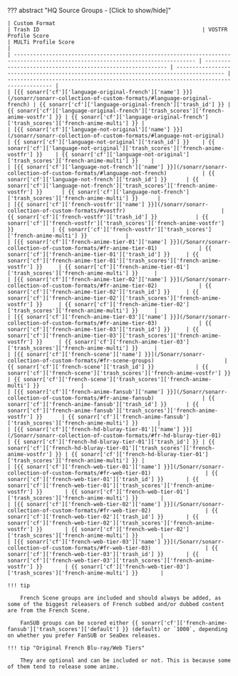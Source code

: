 ??? abstract "HQ Source Groups - [Click to show/hide]"

    | Custom Format                                                                                                                   | Trash ID                                                   | VOSTFR Profile Score                                                                  | MULTi Profile Score                                                                  |
    | ------------------------------------------------------------------------------------------------------------------------------- | ---------------------------------------------------------- | ------------------------------------------------------------------------------------- | ------------------------------------------------------------------------------------ |
    | [{{ sonarr['cf']['language-original-french']['name'] }}](/sonarr/sonarr-collection-of-custom-formats/#language-original-french) | {{ sonarr['cf']['language-original-french']['trash_id'] }} | {{ sonarr['cf']['language-original-french']['trash_scores']['french-anime-vostfr'] }} | {{ sonarr['cf']['language-original-french']['trash_scores']['french-anime-multi'] }} |
    | [{{ sonarr['cf']['language-not-original']['name'] }}](/sonarr/sonarr-collection-of-custom-formats/#language-not-original)       | {{ sonarr['cf']['language-not-original']['trash_id'] }}    | {{ sonarr['cf']['language-not-original']['trash_scores']['french-anime-vostfr'] }}    | {{ sonarr['cf']['language-not-original']['trash_scores']['french-anime-multi'] }}    |
    | [{{ sonarr['cf']['language-not-french']['name'] }}](/sonarr/sonarr-collection-of-custom-formats/#language-not-french)           | {{ sonarr['cf']['language-not-french']['trash_id'] }}      | {{ sonarr['cf']['language-not-french']['trash_scores']['french-anime-vostfr'] }}      | {{ sonarr['cf']['language-not-french']['trash_scores']['french-anime-multi'] }}      |
    | [{{ sonarr['cf']['french-vostfr']['name'] }}](/sonarr/sonarr-collection-of-custom-formats/#vostfr)                              | {{ sonarr['cf']['french-vostfr']['trash_id'] }}            | {{ sonarr['cf']['french-vostfr']['trash_scores']['french-anime-vostfr'] }}            | {{ sonarr['cf']['french-vostfr']['trash_scores']['french-anime-multi'] }}            |
    | [{{ sonarr['cf']['french-anime-tier-01']['name'] }}](/Sonarr/sonarr-collection-of-custom-formats/#fr-anime-tier-01)             | {{ sonarr['cf']['french-anime-tier-01']['trash_id'] }}     | {{ sonarr['cf']['french-anime-tier-01']['trash_scores']['french-anime-vostfr'] }}     | {{ sonarr['cf']['french-anime-tier-01']['trash_scores']['french-anime-multi'] }}     |
    | [{{ sonarr['cf']['french-anime-tier-02']['name'] }}](/Sonarr/sonarr-collection-of-custom-formats/#fr-anime-tier-02)             | {{ sonarr['cf']['french-anime-tier-02']['trash_id'] }}     | {{ sonarr['cf']['french-anime-tier-02']['trash_scores']['french-anime-vostfr'] }}     | {{ sonarr['cf']['french-anime-tier-02']['trash_scores']['french-anime-multi'] }}     |
    | [{{ sonarr['cf']['french-anime-tier-03']['name'] }}](/Sonarr/sonarr-collection-of-custom-formats/#fr-anime-tier-03)             | {{ sonarr['cf']['french-anime-tier-03']['trash_id'] }}     | {{ sonarr['cf']['french-anime-tier-03']['trash_scores']['french-anime-vostfr'] }}     | {{ sonarr['cf']['french-anime-tier-03']['trash_scores']['french-anime-multi'] }}     |
    | [{{ sonarr['cf']['french-scene']['name'] }}](/Sonarr/sonarr-collection-of-custom-formats/#fr-scene-groups)                      | {{ sonarr['cf']['french-scene']['trash_id'] }}             | {{ sonarr['cf']['french-scene']['trash_scores']['french-anime-vostfr'] }}             | {{ sonarr['cf']['french-scene']['trash_scores']['french-anime-multi'] }}             |
    | [{{ sonarr['cf']['french-anime-fansub']['name'] }}](/Sonarr/sonarr-collection-of-custom-formats/#fr-anime-fansub)               | {{ sonarr['cf']['french-anime-fansub']['trash_id'] }}      | {{ sonarr['cf']['french-anime-fansub']['trash_scores']['french-anime-vostfr'] }}      | {{ sonarr['cf']['french-anime-fansub']['trash_scores']['french-anime-multi'] }}      |
    | [{{ sonarr['cf']['french-hd-bluray-tier-01']['name'] }}](/Sonarr/sonarr-collection-of-custom-formats/#fr-hd-bluray-tier-01)     | {{ sonarr['cf']['french-hd-bluray-tier-01']['trash_id'] }} | {{ sonarr['cf']['french-hd-bluray-tier-01']['trash_scores']['french-anime-vostfr'] }} | {{ sonarr['cf']['french-hd-bluray-tier-01']['trash_scores']['french-anime-multi'] }} |
    | [{{ sonarr['cf']['french-web-tier-01']['name'] }}](/Sonarr/sonarr-collection-of-custom-formats/#fr-web-tier-01)                 | {{ sonarr['cf']['french-web-tier-01']['trash_id'] }}       | {{ sonarr['cf']['french-web-tier-01']['trash_scores']['french-anime-vostfr'] }}       | {{ sonarr['cf']['french-web-tier-01']['trash_scores']['french-anime-multi'] }}       |
    | [{{ sonarr['cf']['french-web-tier-02']['name'] }}](/Sonarr/sonarr-collection-of-custom-formats/#fr-web-tier-02)                 | {{ sonarr['cf']['french-web-tier-02']['trash_id'] }}       | {{ sonarr['cf']['french-web-tier-02']['trash_scores']['french-anime-vostfr'] }}       | {{ sonarr['cf']['french-web-tier-02']['trash_scores']['french-anime-multi'] }}       |
    | [{{ sonarr['cf']['french-web-tier-03']['name'] }}](/Sonarr/sonarr-collection-of-custom-formats/#fr-web-tier-03)                 | {{ sonarr['cf']['french-web-tier-03']['trash_id'] }}       | {{ sonarr['cf']['french-web-tier-03']['trash_scores']['french-anime-vostfr'] }}       | {{ sonarr['cf']['french-web-tier-03']['trash_scores']['french-anime-multi'] }}       |

    !!! tip

        French Scene groups are included and should always be added, as some of the biggest releasers of French subbed and/or dubbed content are from the French Scene.

        FanSUB groups can be scored either {{ sonarr['cf']['french-anime-fansub']['trash_scores']['default'] }} (default) or `1000`, depending on whether you prefer FanSUB or SeaDex releases.

    !!! tip "Original French Blu-ray/Web Tiers"

        They are optional and can be included or not. This is because some of them tend to release some anime.
